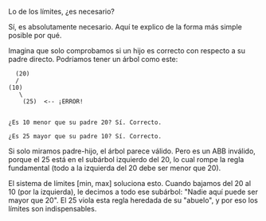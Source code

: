 Lo de los límites, ¿es necesario?

Sí, es absolutamente necesario. Aquí te explico de la forma más simple posible por qué.

Imagina que solo comprobamos si un hijo es correcto con respecto a su padre directo. Podríamos tener un árbol como este:

      (20)
      /
    (10)
       \
        (25)  <-- ¡ERROR!

        
    ¿Es 10 menor que su padre 20? Sí. Correcto.

    ¿Es 25 mayor que su padre 10? Sí. Correcto.

Si solo miramos padre-hijo, el árbol parece válido. Pero es un ABB inválido, porque el 25 está en el subárbol izquierdo del 20, lo cual rompe la regla fundamental (todo a la izquierda del 20 debe ser menor que 20).

El sistema de límites [min, max] soluciona esto. Cuando bajamos del 20 al 10 (por la izquierda), le decimos a todo ese subárbol: "Nadie aquí puede ser mayor que 20". El 25 viola esta regla heredada de su "abuelo", y por eso los límites son indispensables.